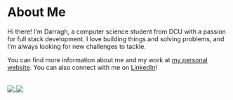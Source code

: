 # About Me

Hi there! I'm Darragh, a computer science student from DCU with a passion for full stack development. I love building things and solving problems, and I'm always looking for new challenges to tackle.

You can find more information about me and my work at [my personal website](https://www.alaric.ie/). You can also connect with me on [LinkedIn](www.linkedin.com/in/darragh-o-5055b1230)!
<br><br/>

<a href="https://github.com/anuraghazra/github-readme-stats">
  <img align="center" src="https://github-readme-stats-ten-gilt.vercel.app/api?username=DarraghOReilly211&count_private=true&show_icons=true" />
</a>
<a href="https://git.io/streak-stats">
  <img align="center" src="https://streak-stats.demolab.com/?user=DarraghOReilly211)" />
</a>
